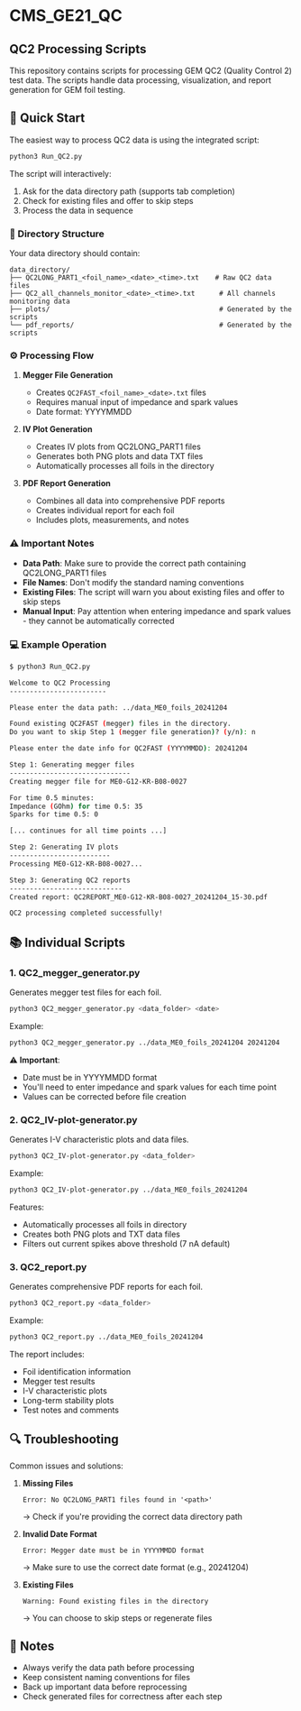 # CMS_GE21_QC

## QC2 Processing Scripts

This repository contains scripts for processing GEM QC2 (Quality Control 2) test data. The scripts handle data processing, visualization, and report generation for GEM foil testing.

## 🚀 Quick Start

The easiest way to process QC2 data is using the integrated script:

```bash
python3 Run_QC2.py
```

The script will interactively:
1. Ask for the data directory path (supports tab completion)
2. Check for existing files and offer to skip steps
3. Process the data in sequence

### 📂 Directory Structure

Your data directory should contain:
```
data_directory/
├── QC2LONG_PART1_<foil_name>_<date>_<time>.txt    # Raw QC2 data files
├── QC2_all_channels_monitor_<date>_<time>.txt      # All channels monitoring data
├── plots/                                          # Generated by the scripts
└── pdf_reports/                                    # Generated by the scripts
```

### ⚙️ Processing Flow

1. **Megger File Generation**
   - Creates `QC2FAST_<foil_name>_<date>.txt` files
   - Requires manual input of impedance and spark values
   - Date format: YYYYMMDD

2. **IV Plot Generation**
   - Creates IV plots from QC2LONG_PART1 files
   - Generates both PNG plots and data TXT files
   - Automatically processes all foils in the directory

3. **PDF Report Generation**
   - Combines all data into comprehensive PDF reports
   - Creates individual report for each foil
   - Includes plots, measurements, and notes

### ⚠️ Important Notes

- **Data Path**: Make sure to provide the correct path containing QC2LONG_PART1 files
- **File Names**: Don't modify the standard naming conventions
- **Existing Files**: The script will warn you about existing files and offer to skip steps
- **Manual Input**: Pay attention when entering impedance and spark values - they cannot be automatically corrected

### 💻 Example Operation

```bash
$ python3 Run_QC2.py

Welcome to QC2 Processing
------------------------

Please enter the data path: ../data_ME0_foils_20241204

Found existing QC2FAST (megger) files in the directory.
Do you want to skip Step 1 (megger file generation)? (y/n): n

Please enter the date info for QC2FAST (YYYYMMDD): 20241204

Step 1: Generating megger files
------------------------------
Creating megger file for ME0-G12-KR-B08-0027

For time 0.5 minutes:
Impedance (GOhm) for time 0.5: 35
Sparks for time 0.5: 0

[... continues for all time points ...]

Step 2: Generating IV plots
-------------------------
Processing ME0-G12-KR-B08-0027...

Step 3: Generating QC2 reports
----------------------------
Created report: QC2REPORT_ME0-G12-KR-B08-0027_20241204_15-30.pdf

QC2 processing completed successfully!
```

## 📚 Individual Scripts

### 1. QC2_megger_generator.py

Generates megger test files for each foil.

```bash
python3 QC2_megger_generator.py <data_folder> <date>
```

Example:
```bash
python3 QC2_megger_generator.py ../data_ME0_foils_20241204 20241204
```

⚠️ **Important**: 
- Date must be in YYYYMMDD format
- You'll need to enter impedance and spark values for each time point
- Values can be corrected before file creation

### 2. QC2_IV-plot-generator.py

Generates I-V characteristic plots and data files.

```bash
python3 QC2_IV-plot-generator.py <data_folder>
```

Example:
```bash
python3 QC2_IV-plot-generator.py ../data_ME0_foils_20241204
```

Features:
- Automatically processes all foils in directory
- Creates both PNG plots and TXT data files
- Filters out current spikes above threshold (7 nA default)

### 3. QC2_report.py

Generates comprehensive PDF reports for each foil.

```bash
python3 QC2_report.py <data_folder>
```

Example:
```bash
python3 QC2_report.py ../data_ME0_foils_20241204
```

The report includes:
- Foil identification information
- Megger test results
- I-V characteristic plots
- Long-term stability plots
- Test notes and comments

## 🔍 Troubleshooting

Common issues and solutions:

1. **Missing Files**
   ```
   Error: No QC2LONG_PART1 files found in '<path>'
   ```
   → Check if you're providing the correct data directory path

2. **Invalid Date Format**
   ```
   Error: Megger date must be in YYYYMMDD format
   ```
   → Make sure to use the correct date format (e.g., 20241204)

3. **Existing Files**
   ```
   Warning: Found existing files in the directory
   ```
   → You can choose to skip steps or regenerate files

## 📝 Notes

- Always verify the data path before processing
- Keep consistent naming conventions for files
- Back up important data before reprocessing
- Check generated files for correctness after each step